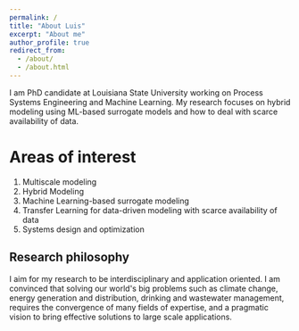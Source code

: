 ```yaml
---
permalink: /
title: "About Luis"
excerpt: "About me"
author_profile: true
redirect_from: 
  - /about/
  - /about.html
---
```


I am PhD candidate at Louisiana State University working on Process Systems Engineering and Machine Learning. My research focuses on hybrid modeling using ML-based surrogate models and how to deal with scarce availability of data.

Areas of interest
======
1. Multiscale modeling
2. Hybrid Modeling
3. Machine Learning-based surrogate modeling
4. Transfer Learning for data-driven modeling with scarce availability of data
5. Systems design and optimization

Research philosophy
------
I aim for my research to be interdisciplinary and application oriented. I am convinced that solving our world's big problems such as climate change, energy generation and distribution, drinking and wastewater management, requires the convergence of many fields of expertise, and a pragmatic vision to bring effective solutions to large scale applications.




